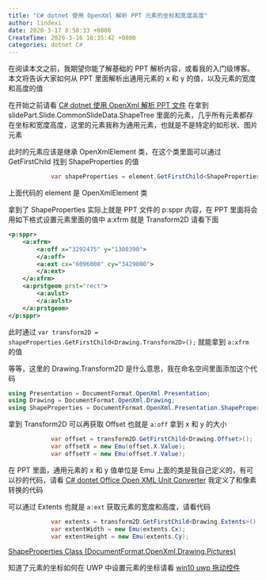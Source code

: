 ```yaml
---
title: "C# dotnet 使用 OpenXml 解析 PPT 元素的坐标和宽度高度"
author: lindexi
date: 2020-3-17 8:50:33 +0800
CreateTime: 2020-3-16 16:35:42 +0800
categories: dotnet C#
---
```


在阅读本文之前，我期望你能了解基础的 PPT 解析内容，或看我的入门级博客。本文将告诉大家如何从 PPT 里面解析出通用元素的 x 和 y 的值，以及元素的宽度和高度的值

<!--more-->


<!-- 发布 -->

在开始之前请看 [C# dotnet 使用 OpenXml 解析 PPT 文件](https://blog.lindexi.com/post/C-dotnet-%E4%BD%BF%E7%94%A8-OpenXml-%E8%A7%A3%E6%9E%90-PPT-%E6%96%87%E4%BB%B6.html) 在拿到 slidePart.Slide.CommonSlideData.ShapeTree 里面的元素，几乎所有元素都存在坐标和宽度高度，这里的元素我称为通用元素，也就是不是特定的如形状、图片元素

此时的元素应该是继承 OpenXmlElement 类，在这个类里面可以通过 GetFirstChild 找到 ShapeProperties 的值

```csharp
            var shapeProperties = element.GetFirstChild<ShapeProperties>();
```

上面代码的 element 是 OpenXmlElement 类

拿到了 ShapeProperties 实际上就是 PPT 文件的 p:sppr 内容，在 PPT 里面将会用如下格式设置元素里面的值中 a:xfrm 就是 Transform2D 请看下面

```xml
<p:sppr>
    <a:xfrm>
        <a:off x="3292475" y="1300390">
        </a:off>
        <a:ext cx="6096000" cy="3429000">
        </a:ext>
    </a:xfrm>
    <a:prstgeom prst="rect">
        <a:avlst>
        </a:avlst>
    </a:prstgeom>
</p:sppr>
```

此时通过 `var transform2D = shapeProperties.GetFirstChild<Drawing.Transform2D>();` 就能拿到 `a:xfrm` 的值

等等，这里的 Drawing.Transform2D 是什么意思，我在命名空间里面添加这个代码

```csharp
using Presentation = DocumentFormat.OpenXml.Presentation;
using Drawing = DocumentFormat.OpenXml.Drawing;
using ShapeProperties = DocumentFormat.OpenXml.Presentation.ShapeProperties;
```

拿到 Transform2D 可以再获取 Offset 也就是 `a:off` 拿到 x 和 y 的大小

```csharp
            var offset = transform2D.GetFirstChild<Drawing.Offset>();
            var offsetX = new Emu(offset.X.Value);
            var offsetY = new Emu(offset.Y.Value);
```

在 PPT 里面，通用元素的 x 和 y 值单位是 Emu 上面的类是我自己定义的，有可以抄的代码，请看 [C# dontet Office Open XML Unit Converter](https://blog.lindexi.com/post/C-dontet-Office-Open-XML-Unit-Converter.html) 我定义了和像素转换的代码

可以通过 Extents 也就是 `a:ext` 获取元素的宽度和高度，请看代码

```csharp
            var extents = transform2D.GetFirstChild<Drawing.Extents>();
            var extentWidth = new Emu(extents.Cx);
            var extentHeight = new Emu(extents.Cy);
```

[ShapeProperties Class (DocumentFormat.OpenXml.Drawing.Pictures)](https://docs.microsoft.com/en-us/dotnet/api/documentformat.openxml.drawing.pictures.shapeproperties?view=openxml-2.8.1 )

知道了元素的坐标如何在 UWP 中设置元素的坐标请看 [win10 uwp 拖动控件](https://blog.lindexi.com/post/win10-uwp-%E6%8B%96%E5%8A%A8%E6%8E%A7%E4%BB%B6.html)

